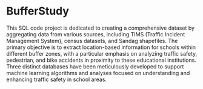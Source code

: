 # BufferStudy

This SQL code project is dedicated to creating a comprehensive dataset by aggregating data from various sources, including TIMS (Traffic Incident Management System), census datasets, and Sandag shapefiles. The primary objective is to extract location-based information for schools within different buffer zones, with a particular emphasis on analyzing traffic safety, pedestrian, and bike accidents in proximity to these educational institutions. Three distinct databases have been meticulously developed to support machine learning algorithms and analyses focused on understanding and enhancing traffic safety in school areas.
